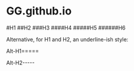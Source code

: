 # GG.github.io

#H1
##H2
###H3
####H4
#####H5
######H6

Alternative, for H1 and H2, an underline-ish style:

Alt-H1=====

Alt-H2-----
